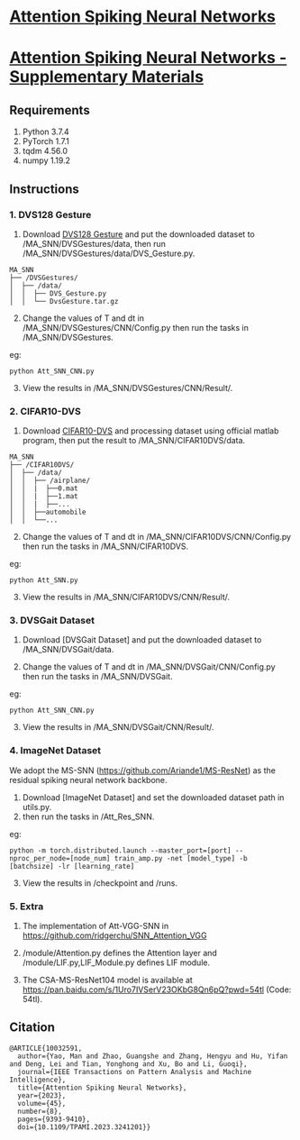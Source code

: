 # [Attention Spiking Neural Networks](https://ieeexplore.ieee.org/document/10032591)

# [Attention Spiking Neural Networks - Supplementary Materials](https://github.com/BICLab/Attention-SNN/issues/3)

## **Requirements**

1. Python 3.7.4
2. PyTorch 1.7.1
3. tqdm 4.56.0
4. numpy 1.19.2



## **Instructions**
### 1. DVS128 Gesture

1. Download [DVS128 Gesture](https://www.research.ibm.com/dvsgesture/) and put the downloaded dataset to /MA_SNN/DVSGestures/data, then run /MA_SNN/DVSGestures/data/DVS_Gesture.py.
```
MA_SNN
├── /DVSGestures/
│  ├── /data/
│  │  ├── DVS_Gesture.py
│  │  └── DvsGesture.tar.gz
```
2. Change the values of T and dt in /MA_SNN/DVSGestures/CNN/Config.py then run the tasks in /MA_SNN/DVSGestures.

eg:
```
python Att_SNN_CNN.py
```
3. View the results in /MA_SNN/DVSGestures/CNN/Result/.



### 2. CIFAR10-DVS
1. Download [CIFAR10-DVS](https://figshare.com/articles/dataset/CIFAR10-DVS_New/4724671/2) and processing dataset using official matlab program, then put the result to /MA_SNN/CIFAR10DVS/data.
```
MA_SNN
├── /CIFAR10DVS/
│  ├── /data/
│  │  ├── /airplane/
│  │  |  ├──0.mat
│  │  |  ├──1.mat
│  │  |  ├──...
│  │  ├──automobile
│  │  └──...
```
2. Change the values of T and dt in /MA_SNN/CIFAR10DVS/CNN/Config.py then run the tasks in /MA_SNN/CIFAR10DVS.

eg:
```
python Att_SNN.py
```
3. View the results in /MA_SNN/CIFAR10DVS/CNN/Result/.




### 3. DVSGait Dataset
1. Download [DVSGait Dataset] and put the downloaded dataset to /MA_SNN/DVSGait/data.

2. Change the values of T and dt in /MA_SNN/DVSGait/CNN/Config.py then run the tasks in /MA_SNN/DVSGait.

eg:
```
python Att_SNN_CNN.py
```
3. View the results in /MA_SNN/DVSGait/CNN/Result/.

### 4. ImageNet Dataset

We adopt the MS-SNN (https://github.com/Ariande1/MS-ResNet) as the residual spiking neural network backbone. 

1. Download [ImageNet Dataset] and set the downloaded dataset path in utils.py.
2. then run the tasks in /Att_Res_SNN.

eg:

```
python -m torch.distributed.launch --master_port=[port] --nproc_per_node=[node_num] train_amp.py -net [model_type] -b [batchsize] -lr [learning_rate]
```

3. View the results in /checkpoint and /runs.

### 5. Extra

1. The implementation of Att-VGG-SNN in https://github.com/ridgerchu/SNN_Attention_VGG

2. /module/Attention.py defines the  Attention layer and /module/LIF.py,LIF_Module.py defines LIF module.

3. The CSA-MS-ResNet104 model is available at https://pan.baidu.com/s/1Uro7IVSerV23OKbG8Qn6pQ?pwd=54tl (Code: 54tl).

   

## **Citation**
```
@ARTICLE{10032591,
  author={Yao, Man and Zhao, Guangshe and Zhang, Hengyu and Hu, Yifan and Deng, Lei and Tian, Yonghong and Xu, Bo and Li, Guoqi},
  journal={IEEE Transactions on Pattern Analysis and Machine Intelligence}, 
  title={Attention Spiking Neural Networks}, 
  year={2023},
  volume={45},
  number={8},
  pages={9393-9410},
  doi={10.1109/TPAMI.2023.3241201}}
```
